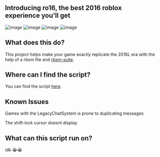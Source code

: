## Introducing ro16, the best 2016 roblox experience you'll get
![image](https://github.com/user-attachments/assets/5bee5c2d-02d4-441d-8e39-549f741eb864)
![image](https://github.com/user-attachments/assets/96baf48a-2289-40fb-8c94-f8baee43723b)
![image](https://github.com/user-attachments/assets/84a88790-dedf-4ed9-80d5-0a97dc2fa65d)
![image](https://github.com/user-attachments/assets/e4f34511-5525-43d2-b8dc-4b64a0930f3c)
## What does this do?
This project helps make your game exactly replicate the 2016L era with the help of a rbxm file and [rbxm-suite](https://github.com/richie0866/rbxm-suite#readme).
## Where can I find the script?
You can find the script [here](https://github.com/repoTestn/Roblox16Feel/releases/tag/ro16).
## Known Issues
Games with the LegacyChatSystem is prone to duplicating messages

The shift-lock cursor doesnt display
## What can this script run on?
idk 😭😭
